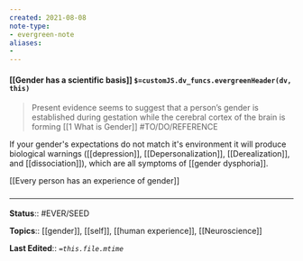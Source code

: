 ```yaml
---
created: 2021-08-08
note-type: 
- evergreen-note
aliases:
- 
---
```


#### [[Gender has a scientific basis]] `$=customJS.dv_funcs.evergreenHeader(dv, this)`

> Present evidence seems to suggest that a person’s gender is established during gestation while the cerebral cortex of the brain is forming
[[1 What is Gender]] #TO/DO/REFERENCE 

If your gender's expectations do not match it's environment it will produce biological warnings ([[depression]], [[Depersonalization]], [[Derealization]], and [[dissociation]]), which are all symptoms of [[gender dysphoria]].

[[Every person has an experience of gender]]

### <hr class="footnote"/>

**Status**:: #EVER/SEED

**Topics**::  [[gender]], [[self]], [[human experience]], [[Neuroscience]]
	
**Last Edited**:: *`=this.file.mtime`*
